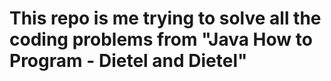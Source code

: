 # This repo is me trying to solve all the coding problems from "Java How to Program - Dietel and Dietel"
